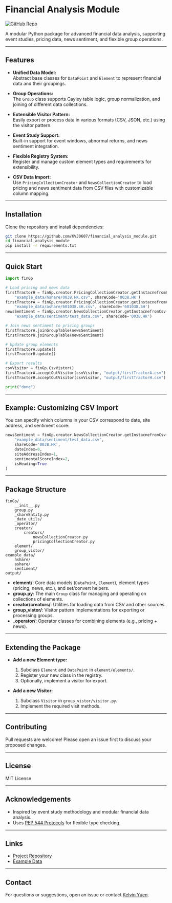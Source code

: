# Financial Analysis Module

[![GitHub Repo](https://img.shields.io/github/stars/KVJ0607/financial_analysis_module?style=social)](https://github.com/KVJ0607/financial_analysis_module)

A modular Python package for advanced financial data analysis, supporting event studies, pricing data, news sentiment, and flexible group operations.

---

## Features

- **Unified Data Model:**  
  Abstract base classes for `DataPoint` and `Element` to represent financial data and their groupings.

- **Group Operations:**  
  The `Group` class supports Cayley table logic, group normalization, and joining of different data collections.

- **Extensible Visitor Pattern:**  
  Easily export or process data in various formats (CSV, JSON, etc.) using the visitor pattern.

- **Event Study Support:**  
  Built-in support for event windows, abnormal returns, and news sentiment integration.

- **Flexible Registry System:**  
  Register and manage custom element types and requirements for extensibility.

- **CSV Data Import:**  
  Use `PricingCollectionCreator` and `NewsCollectionCreator` to load pricing and news sentiment data from CSV files with customizable column mapping.

---

## Installation

Clone the repository and install dependencies:

```bash
git clone https://github.com/KVJ0607/financial_analysis_module.git
cd financial_analysis_module
pip install -r requirements.txt
```

---

## Quick Start

```python
import finGp

# Load pricing and news data
firstTractorH = finGp.creator.PricingCollectionCreator.getInstacnefromCsv(
    "example_data/hshare/0038.HK.csv", shareCode='0038.HK')
firstTractorA = finGp.creator.PricingCollectionCreator.getInstacnefromCsv(
    "example_data/ashare/601038.SH.csv", shareCode='601038.SH')
newsSentiment = finGp.creator.NewsCollectionCreator.getInstacnefromCsv(
    "example_data/sentiment/test_data.csv", shareCode='0038.HK')

# Join news sentiment to pricing groups
firstTractorA.joinGroupTable(newsSentiment)
firstTractorH.joinGroupTable(newsSentiment)

# Update group elements
firstTractorA.update()
firstTractorH.update()

# Export results
csvVisitor = finGp.CsvVistor()
firstTractorA.acceptOutVisitor(csvVisitor, "output/firstTractorA.csv")
firstTractorH.acceptOutVisitor(csvVisitor, "output/firstTractorH.csv")

print("done")
```

---

## Example: Customizing CSV Import

You can specify which columns in your CSV correspond to date, site address, and sentiment score:

```python
newsSentiment = finGp.creator.NewsCollectionCreator.getInstacnefromCsv(
    "example_data/sentiment/test_data.csv",
    shareCode='0038.HK',
    dateIndex=0,
    siteAddressIndex=1,
    sentimentalScoreIndex=2,
    isHeading=True
)
```

---

## Package Structure

```
finGp/
    __init__.py
    group.py
    _shareEntity.py
    _date_utils/
    _operator/
    creator/
        creators/
            newsCollectionCreator.py
            pricingCollectionCreator.py
    element/
    group_vistor/
example_data/
    hshare/
    ashare/
    sentiment/
output/
```

- **element/**: Core data models (`DataPoint`, `Element`), element types (pricing, news, etc.), and set/convert helpers.
- **group.py**: The main `Group` class for managing and operating on collections of elements.
- **creator/creators/**: Utilities for loading data from CSV and other sources.
- **group_vistor/**: Visitor pattern implementations for exporting or processing groups.
- **_operator/**: Operator classes for combining elements (e.g., pricing + news).

---

## Extending the Package

- **Add a new Element type:**  
  1. Subclass `Element` and `DataPoint` in `element/elements/`.
  2. Register your new class in the registry.
  3. Optionally, implement a visitor for export.

- **Add a new Visitor:**  
  1. Subclass `Visitor` in `group_vistor/visitor.py`.
  2. Implement the required visit methods.

---

## Contributing

Pull requests are welcome! Please open an issue first to discuss your proposed changes.

---

## License

MIT License

---

## Acknowledgements

- Inspired by event study methodology and modular financial data analysis.
- Uses [PEP 544 Protocols](https://peps.python.org/pep-0544/) for flexible type checking.

---

## Links

- [Project Repository](https://github.com/KVJ0607/financial_analysis_module)
- [Example Data](https://github.com/KVJ0607/financial_analysis_module/tree/main/example_data)

---

## Contact

For questions or suggestions, open an issue or contact [Kelvin Yuen](mailto:kelvinyuen0607@gmail.com).
